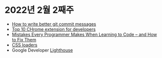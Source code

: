 # 2022년 2월 2째주

- [How to write better git commit messages](https://www.freecodecamp.org/news/how-to-write-better-git-commit-messages)
- [Top 10 CHrome extension for developers](https://raghavthind.hashnode.dev/top-10-chrome-extensions-for-developers)
- [Mistakes Every Programmer Makes When Learning to Code – and How to Fix Them](https://www.freecodecamp.org/news/mistakes-programmers-make-when-coding-and-how-to-fix-them/)
- [CSS loaders](https://dev.to/afif/i-made-100-css-loaders-for-your-next-project-4eje)
- Google Developer [Lighthouse](https://developer.chrome.com/blog/lighthouse-9-0/)

